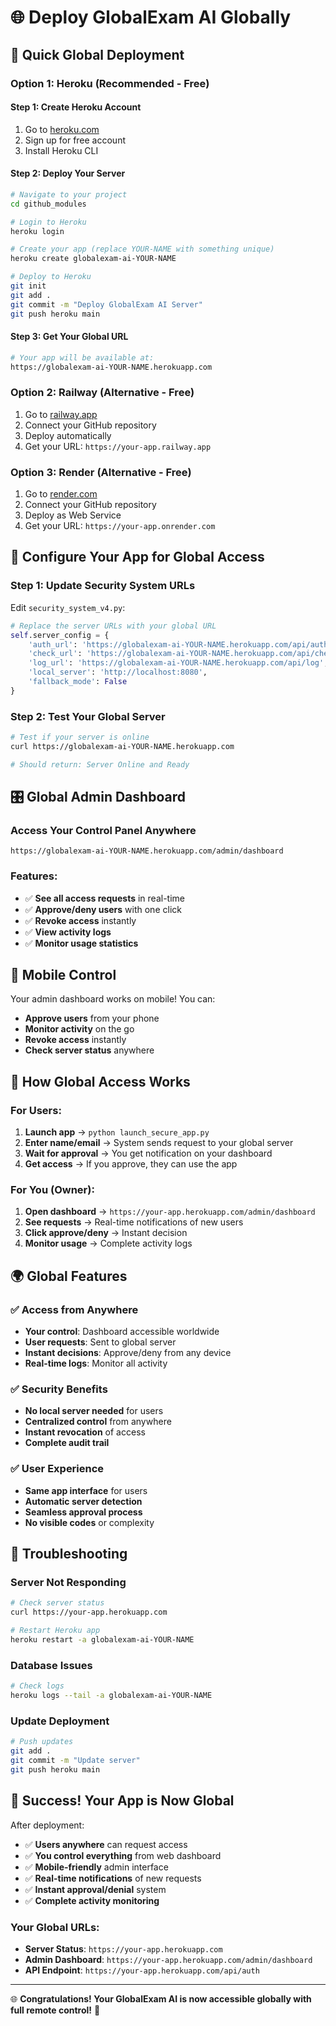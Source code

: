 # 🌐 Deploy GlobalExam AI Globally

## 🚀 **Quick Global Deployment**

### **Option 1: Heroku (Recommended - Free)**

#### Step 1: Create Heroku Account
1. Go to [heroku.com](https://heroku.com)
2. Sign up for free account
3. Install Heroku CLI

#### Step 2: Deploy Your Server
```bash
# Navigate to your project
cd github_modules

# Login to Heroku
heroku login

# Create your app (replace YOUR-NAME with something unique)
heroku create globalexam-ai-YOUR-NAME

# Deploy to Heroku
git init
git add .
git commit -m "Deploy GlobalExam AI Server"
git push heroku main
```

#### Step 3: Get Your Global URL
```bash
# Your app will be available at:
https://globalexam-ai-YOUR-NAME.herokuapp.com
```

### **Option 2: Railway (Alternative - Free)**

1. Go to [railway.app](https://railway.app)
2. Connect your GitHub repository
3. Deploy automatically
4. Get your URL: `https://your-app.railway.app`

### **Option 3: Render (Alternative - Free)**

1. Go to [render.com](https://render.com)
2. Connect your GitHub repository
3. Deploy as Web Service
4. Get your URL: `https://your-app.onrender.com`

## 🔧 **Configure Your App for Global Access**

### Step 1: Update Security System URLs

Edit `security_system_v4.py`:
```python
# Replace the server URLs with your global URL
self.server_config = {
    'auth_url': 'https://globalexam-ai-YOUR-NAME.herokuapp.com/api/auth',
    'check_url': 'https://globalexam-ai-YOUR-NAME.herokuapp.com/api/check',
    'log_url': 'https://globalexam-ai-YOUR-NAME.herokuapp.com/api/log',
    'local_server': 'http://localhost:8080',
    'fallback_mode': False
}
```

### Step 2: Test Your Global Server

```bash
# Test if your server is online
curl https://globalexam-ai-YOUR-NAME.herokuapp.com

# Should return: Server Online and Ready
```

## 🎛️ **Global Admin Dashboard**

### Access Your Control Panel Anywhere
```
https://globalexam-ai-YOUR-NAME.herokuapp.com/admin/dashboard
```

### Features:
- ✅ **See all access requests** in real-time
- ✅ **Approve/deny users** with one click
- ✅ **Revoke access** instantly
- ✅ **View activity logs** 
- ✅ **Monitor usage statistics**

## 📱 **Mobile Control**

Your admin dashboard works on mobile! You can:
- **Approve users** from your phone
- **Monitor activity** on the go
- **Revoke access** instantly
- **Check server status** anywhere

## 🔐 **How Global Access Works**

### For Users:
1. **Launch app** → `python launch_secure_app.py`
2. **Enter name/email** → System sends request to your global server
3. **Wait for approval** → You get notification on your dashboard
4. **Get access** → If you approve, they can use the app

### For You (Owner):
1. **Open dashboard** → `https://your-app.herokuapp.com/admin/dashboard`
2. **See requests** → Real-time notifications of new users
3. **Click approve/deny** → Instant decision
4. **Monitor usage** → Complete activity logs

## 🌍 **Global Features**

### ✅ **Access from Anywhere**
- **Your control**: Dashboard accessible worldwide
- **User requests**: Sent to global server
- **Instant decisions**: Approve/deny from any device
- **Real-time logs**: Monitor all activity

### ✅ **Security Benefits**
- **No local server needed** for users
- **Centralized control** from anywhere
- **Instant revocation** of access
- **Complete audit trail**

### ✅ **User Experience**
- **Same app interface** for users
- **Automatic server detection**
- **Seamless approval process**
- **No visible codes** or complexity

## 🔧 **Troubleshooting**

### Server Not Responding
```bash
# Check server status
curl https://your-app.herokuapp.com

# Restart Heroku app
heroku restart -a globalexam-ai-YOUR-NAME
```

### Database Issues
```bash
# Check logs
heroku logs --tail -a globalexam-ai-YOUR-NAME
```

### Update Deployment
```bash
# Push updates
git add .
git commit -m "Update server"
git push heroku main
```

## 🎯 **Success! Your App is Now Global**

After deployment:
- ✅ **Users anywhere** can request access
- ✅ **You control everything** from web dashboard
- ✅ **Mobile-friendly** admin interface
- ✅ **Real-time notifications** of new requests
- ✅ **Instant approval/denial** system
- ✅ **Complete activity monitoring**

### Your Global URLs:
- **Server Status**: `https://your-app.herokuapp.com`
- **Admin Dashboard**: `https://your-app.herokuapp.com/admin/dashboard`
- **API Endpoint**: `https://your-app.herokuapp.com/api/auth`

---

🌐 **Congratulations! Your GlobalExam AI is now accessible globally with full remote control!** 🎉
